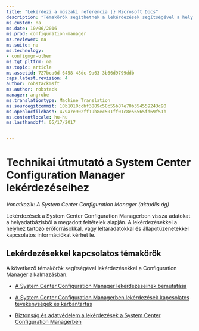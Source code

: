 ```yaml
---
title: "Lekérdezi a műszaki referencia |} Microsoft Docs"
description: "Témakörök segíthetnek a lekérdezések segítségével a hely erőforrás adatainak lekérésére listájának megtekintéséhez."
ms.custom: na
ms.date: 10/06/2016
ms.prod: configuration-manager
ms.reviewer: na
ms.suite: na
ms.technology:
- configmgr-other
ms.tgt_pltfrm: na
ms.topic: article
ms.assetid: 727bca0d-6458-48dc-9a63-3b66d9799ddb
caps.latest.revision: 4
author: robstackmsft
ms.author: robstack
manager: angrobe
ms.translationtype: Machine Translation
ms.sourcegitcommit: 10b1010ccbf3889c58c55b87e70b354559243c90
ms.openlocfilehash: 479a7e902ff19b8ec501ff01c8e56565fd69f51b
ms.contentlocale: hu-hu
ms.lasthandoff: 05/17/2017


---                     
```

# <a name="queries-technical-reference-for-system-center-configuration-manager"></a>Technikai útmutató a System Center Configuration Manager lekérdezéseihez

*Vonatkozik: A System Center Configuration Manager (aktuális ág)*

Lekérdezések a System Center Configuration Managerben vissza adatokat a helyadatbázisból a megadott feltételek alapján. A lekérdezésekkel a helyhez tartozó erőforrásokkal, vagy leltáradatokkal és állapotüzenetekkel kapcsolatos információkat kérhet le.  

## <a name="queries-topics"></a>Lekérdezésekkel kapcsolatos témakörök  
 A következő témakörök segítségével lekérdezésekkel a Configuration Manager alkalmazásban.  

-   [A System Center Configuration Manager lekérdezéseinek bemutatása](../../../core/servers/manage/introduction-to-queries.md)  

-   [A System Center Configuration Managerben lekérdezések kapcsolatos tevékenységek és karbantartás](../../../core/servers/manage/operations-and-maintenance-for-queries.md)  

-   [Biztonság és adatvédelem a lekérdezések a System Center Configuration Managerben](../../../core/servers/manage/security-and-privacy-for-queries.md)  

